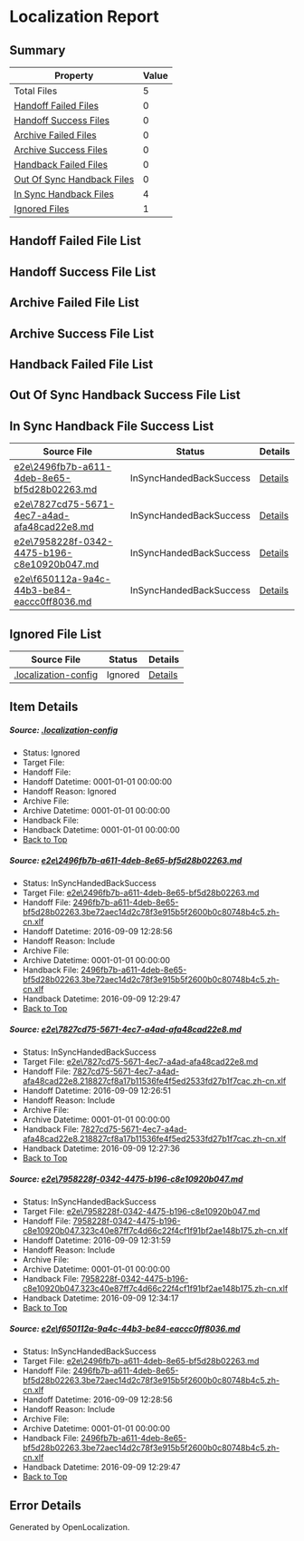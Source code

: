 # <a name='report-top'></a> Localization Report

## Summary
 Property | Value 
 -------- | ----- 
 Total Files | 5
[ Handoff Failed Files ](#handoff-failed-list)| 0
[ Handoff Success Files ](#handoff-success-list)| 0
[ Archive Failed Files ](#archive-failed-list)| 0
[ Archive Success Files ](#archive-success-list)| 0
[ Handback Failed Files ](#handback-failed-list)| 0
[ Out Of Sync Handback Files ](#outofsync-handback-success-list)| 0
[ In Sync Handback Files ](#insync-handback-success-list)| 4
[ Ignored Files ](#ignored-list)| 1

## <a name='handoff-failed-list'></a> Handoff Failed File List

## <a name='handoff-success-list'></a> Handoff Success File List

## <a name='archive-failed-list'></a> Archive Failed File List

## <a name='archive-success-list'></a> Archive Success File List

## <a name='handback-failed-list'></a> Handback Failed File List

## <a name='outofsync-handback-success-list'></a> Out Of Sync Handback Success File List

## <a name='insync-handback-success-list'></a> In Sync Handback File Success List
 Source File | Status | Details 
 ----------- | ------ | ------- 
 [e2e\2496fb7b-a611-4deb-8e65-bf5d28b02263.md](https://github.com/OpenLocalizationTestOrg/ol-test0/blob/c6c82e5ec259c69c12f71690098e2291695d9d05/e2e/2496fb7b-a611-4deb-8e65-bf5d28b02263.md) | InSyncHandedBackSuccess | [Details](#d2b69d682654edf50a7ecb587012c3bb7fbfa7e41)
 [e2e\7827cd75-5671-4ec7-a4ad-afa48cad22e8.md](https://github.com/OpenLocalizationTestOrg/ol-test0/blob/73feba02d2757c38f4b69a8c4bdc9b7802a6f732/e2e/7827cd75-5671-4ec7-a4ad-afa48cad22e8.md) | InSyncHandedBackSuccess | [Details](#6b627cc3e09b2bcd2c594e16c34eb8ffd33bf3862)
 [e2e\7958228f-0342-4475-b196-c8e10920b047.md](https://github.com/OpenLocalizationTestOrg/ol-test0/blob/4707a95597912fe09953308c8049f162bd1abfe1/e2e/7958228f-0342-4475-b196-c8e10920b047.md) | InSyncHandedBackSuccess | [Details](#d43ae2da0ea8fca49fd76c2bbe701caeb8fcd92d3)
 [e2e\f650112a-9a4c-44b3-be84-eaccc0ff8036.md](https://github.com/OpenLocalizationTestOrg/ol-test0/blob/4707a95597912fe09953308c8049f162bd1abfe1/e2e/f650112a-9a4c-44b3-be84-eaccc0ff8036.md) | InSyncHandedBackSuccess | [Details](#d2b69d682654edf50a7ecb587012c3bb7fbfa7e44)

## <a name='ignored-list'></a> Ignored File List
 Source File | Status | Details 
 ----------- | ------ | ------- 
 [.localization-config](https://github.com/OpenLocalizationTestOrg/ol-test0/blob/4707a95597912fe09953308c8049f162bd1abfe1/.localization-config) | Ignored | [Details](#c268a05ecaa7ec85942ed632c29928ee5bd6da8d0)

## Item Details
##### <a name='c268a05ecaa7ec85942ed632c29928ee5bd6da8d0'></a> Source: [.localization-config](https://github.com/OpenLocalizationTestOrg/ol-test0/blob/4707a95597912fe09953308c8049f162bd1abfe1/.localization-config)
* Status: Ignored
* Target File: 
* Handoff File: 
* Handoff Datetime: 0001-01-01 00:00:00
* Handoff Reason: Ignored
* Archive File: 
* Archive Datetime: 0001-01-01 00:00:00
* Handback File: 
* Handback Datetime: 0001-01-01 00:00:00
* [Back to Top](#report-top)

##### <a name='d2b69d682654edf50a7ecb587012c3bb7fbfa7e41'></a> Source: [e2e\2496fb7b-a611-4deb-8e65-bf5d28b02263.md](https://github.com/OpenLocalizationTestOrg/ol-test0/blob/c6c82e5ec259c69c12f71690098e2291695d9d05/e2e/2496fb7b-a611-4deb-8e65-bf5d28b02263.md)
* Status: InSyncHandedBackSuccess
* Target File: [e2e\2496fb7b-a611-4deb-8e65-bf5d28b02263.md](https://github.com/OpenLocalizationTestOrg/ol-test0-zhcn/blob/ab3591d3f0641509d7f59d7df19a40a6c880a360/e2e/2496fb7b-a611-4deb-8e65-bf5d28b02263.md)
* Handoff File: [2496fb7b-a611-4deb-8e65-bf5d28b02263.3be72aec14d2c78f3e915b5f2600b0c80748b4c5.zh-cn.xlf](https://github.com/OpenLocalizationTestOrg/ol-test0-handoff/blob/706fb2f0d03ee76e8ddc39ef1a9a2ab21d5fa5b1/ol-handoff/OpenLocalizationTestOrg/ol-test0-zhcn/yuwzho/ht/2496fb7b-a611-4deb-8e65-bf5d28b02263.3be72aec14d2c78f3e915b5f2600b0c80748b4c5.zh-cn.xlf)
* Handoff Datetime: 2016-09-09 12:28:56
* Handoff Reason: Include
* Archive File: 
* Archive Datetime: 0001-01-01 00:00:00
* Handback File: [2496fb7b-a611-4deb-8e65-bf5d28b02263.3be72aec14d2c78f3e915b5f2600b0c80748b4c5.zh-cn.xlf](https://github.com/OpenLocalizationTestOrg/ol-test0-handback/blob/2024bad42975612de756bac3ad7007e33572b66a/ol-handback/OpenLocalizationTestOrg/ol-test0-zhcn/yuwzho/ht/2496fb7b-a611-4deb-8e65-bf5d28b02263.3be72aec14d2c78f3e915b5f2600b0c80748b4c5.zh-cn.xlf)
* Handback Datetime: 2016-09-09 12:29:47
* [Back to Top](#report-top)

##### <a name='6b627cc3e09b2bcd2c594e16c34eb8ffd33bf3862'></a> Source: [e2e\7827cd75-5671-4ec7-a4ad-afa48cad22e8.md](https://github.com/OpenLocalizationTestOrg/ol-test0/blob/73feba02d2757c38f4b69a8c4bdc9b7802a6f732/e2e/7827cd75-5671-4ec7-a4ad-afa48cad22e8.md)
* Status: InSyncHandedBackSuccess
* Target File: [e2e\7827cd75-5671-4ec7-a4ad-afa48cad22e8.md](https://github.com/OpenLocalizationTestOrg/ol-test0-zhcn/blob/b7588f25ae8484f18c69df45a18927ea46bc85dc/e2e/7827cd75-5671-4ec7-a4ad-afa48cad22e8.md)
* Handoff File: [7827cd75-5671-4ec7-a4ad-afa48cad22e8.218827cf8a17b11536fe4f5ed2533fd27b1f7cac.zh-cn.xlf](https://github.com/OpenLocalizationTestOrg/ol-test0-handoff/blob/81d04ef6a9280ef00768011d8729ca1ffcf4dbf5/ol-handoff/OpenLocalizationTestOrg/ol-test0-zhcn/yuwzho/ht/7827cd75-5671-4ec7-a4ad-afa48cad22e8.218827cf8a17b11536fe4f5ed2533fd27b1f7cac.zh-cn.xlf)
* Handoff Datetime: 2016-09-09 12:26:51
* Handoff Reason: Include
* Archive File: 
* Archive Datetime: 0001-01-01 00:00:00
* Handback File: [7827cd75-5671-4ec7-a4ad-afa48cad22e8.218827cf8a17b11536fe4f5ed2533fd27b1f7cac.zh-cn.xlf](https://github.com/OpenLocalizationTestOrg/ol-test0-handback/blob/c361eb64d383740b2bb4ad1ec139e7edfbecfc49/ol-handback/OpenLocalizationTestOrg/ol-test0-zhcn/yuwzho/ht/7827cd75-5671-4ec7-a4ad-afa48cad22e8.218827cf8a17b11536fe4f5ed2533fd27b1f7cac.zh-cn.xlf)
* Handback Datetime: 2016-09-09 12:27:36
* [Back to Top](#report-top)

##### <a name='d43ae2da0ea8fca49fd76c2bbe701caeb8fcd92d3'></a> Source: [e2e\7958228f-0342-4475-b196-c8e10920b047.md](https://github.com/OpenLocalizationTestOrg/ol-test0/blob/4707a95597912fe09953308c8049f162bd1abfe1/e2e/7958228f-0342-4475-b196-c8e10920b047.md)
* Status: InSyncHandedBackSuccess
* Target File: [e2e\7958228f-0342-4475-b196-c8e10920b047.md](https://github.com/OpenLocalizationTestOrg/ol-test0-zhcn/blob/cbdc662816e12c08c6934fb2d166c80958d3dd8a/e2e/7958228f-0342-4475-b196-c8e10920b047.md)
* Handoff File: [7958228f-0342-4475-b196-c8e10920b047.323c40e87ff7c4d66c22f4cf1f91bf2ae148b175.zh-cn.xlf](https://github.com/OpenLocalizationTestOrg/ol-test0-handoff/blob/39080f2824895fb0842a9712ccfa60f574fc52e2/ol-handoff/OpenLocalizationTestOrg/ol-test0-zhcn/yuwzho/ht/7958228f-0342-4475-b196-c8e10920b047.323c40e87ff7c4d66c22f4cf1f91bf2ae148b175.zh-cn.xlf)
* Handoff Datetime: 2016-09-09 12:31:59
* Handoff Reason: Include
* Archive File: 
* Archive Datetime: 0001-01-01 00:00:00
* Handback File: [7958228f-0342-4475-b196-c8e10920b047.323c40e87ff7c4d66c22f4cf1f91bf2ae148b175.zh-cn.xlf](https://github.com/OpenLocalizationTestOrg/ol-test0-handback/blob/f526e24ee7c386bcc969f909ada3ac73c2c51705/ol-handback/OpenLocalizationTestOrg/ol-test0-zhcn/yuwzho/ht/7958228f-0342-4475-b196-c8e10920b047.323c40e87ff7c4d66c22f4cf1f91bf2ae148b175.zh-cn.xlf)
* Handback Datetime: 2016-09-09 12:34:17
* [Back to Top](#report-top)

##### <a name='d2b69d682654edf50a7ecb587012c3bb7fbfa7e44'></a> Source: [e2e\f650112a-9a4c-44b3-be84-eaccc0ff8036.md](https://github.com/OpenLocalizationTestOrg/ol-test0/blob/4707a95597912fe09953308c8049f162bd1abfe1/e2e/f650112a-9a4c-44b3-be84-eaccc0ff8036.md)
* Status: InSyncHandedBackSuccess
* Target File: [e2e\2496fb7b-a611-4deb-8e65-bf5d28b02263.md](https://github.com/OpenLocalizationTestOrg/ol-test0-zhcn/blob/ab3591d3f0641509d7f59d7df19a40a6c880a360/e2e/2496fb7b-a611-4deb-8e65-bf5d28b02263.md)
* Handoff File: [2496fb7b-a611-4deb-8e65-bf5d28b02263.3be72aec14d2c78f3e915b5f2600b0c80748b4c5.zh-cn.xlf](https://github.com/OpenLocalizationTestOrg/ol-test0-handoff/blob/706fb2f0d03ee76e8ddc39ef1a9a2ab21d5fa5b1/ol-handoff/OpenLocalizationTestOrg/ol-test0-zhcn/yuwzho/ht/2496fb7b-a611-4deb-8e65-bf5d28b02263.3be72aec14d2c78f3e915b5f2600b0c80748b4c5.zh-cn.xlf)
* Handoff Datetime: 2016-09-09 12:28:56
* Handoff Reason: Include
* Archive File: 
* Archive Datetime: 0001-01-01 00:00:00
* Handback File: [2496fb7b-a611-4deb-8e65-bf5d28b02263.3be72aec14d2c78f3e915b5f2600b0c80748b4c5.zh-cn.xlf](https://github.com/OpenLocalizationTestOrg/ol-test0-handback/blob/2024bad42975612de756bac3ad7007e33572b66a/ol-handback/OpenLocalizationTestOrg/ol-test0-zhcn/yuwzho/ht/2496fb7b-a611-4deb-8e65-bf5d28b02263.3be72aec14d2c78f3e915b5f2600b0c80748b4c5.zh-cn.xlf)
* Handback Datetime: 2016-09-09 12:29:47
* [Back to Top](#report-top)


## Error Details

Generated by OpenLocalization.

